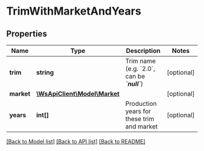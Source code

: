 # TrimWithMarketAndYears

## Properties
Name | Type | Description | Notes
------------ | ------------- | ------------- | -------------
**trim** | **string** | Trim name (e.g. &#x60;2.0&#x60;, can be __*&#x60;null&#x60;*__) | [optional] 
**market** | [**\WsApiClient\Model\Market**](Market.md) |  | [optional] 
**years** | **int[]** | Production years for these trim and market | [optional] 

[[Back to Model list]](../README.md#documentation-for-models) [[Back to API list]](../README.md#documentation-for-api-endpoints) [[Back to README]](../README.md)


